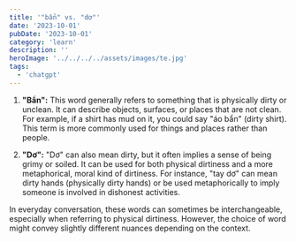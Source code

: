 ```yaml
---
title: '"bẩn" vs. "dơ"'
date: '2023-10-01'
pubDate: '2023-10-01'
category: 'learn'
description: ''
heroImage: '../../../../assets/images/te.jpg'
tags:
  - 'chatgpt'
---
```


1. **"Bẩn":** This word generally refers to something that is physically dirty or unclean. It can describe objects, surfaces, or places that are not clean. For example, if a shirt has mud on it, you could say "áo bẩn" (dirty shirt). This term is more commonly used for things and places rather than people.

2. **"Dơ":** "Dơ" can also mean dirty, but it often implies a sense of being grimy or soiled. It can be used for both physical dirtiness and a more metaphorical, moral kind of dirtiness. For instance, "tay dơ" can mean dirty hands (physically dirty hands) or be used metaphorically to imply someone is involved in dishonest activities.

In everyday conversation, these words can sometimes be interchangeable, especially when referring to physical dirtiness. However, the choice of word might convey slightly different nuances depending on the context.

